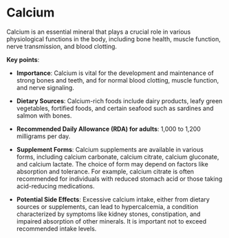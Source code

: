 <!--
source: gpt-3 + jph editing
tags: minerals supplements
-->

# Calcium

Calcium is an essential mineral that plays a crucial role in various physiological functions in the body, including bone health, muscle function, nerve transmission, and blood clotting.

**Key points**:

* **Importance**: Calcium is vital for the development and maintenance of strong bones and teeth, and for normal blood clotting, muscle function, and nerve signaling.

* **Dietary Sources**: Calcium-rich foods include dairy products, leafy green vegetables, fortified foods, and certain seafood such as sardines and salmon with bones.

* **Recommended Daily Allowance (RDA) for adults**: 1,000 to 1,200 milligrams per day.

* **Supplement Forms**: Calcium supplements are available in various forms, including calcium carbonate, calcium citrate, calcium gluconate, and calcium lactate. The choice of form may depend on factors like absorption and tolerance. For example, calcium citrate is often recommended for individuals with reduced stomach acid or those taking acid-reducing medications.

* **Potential Side Effects**: Excessive calcium intake, either from dietary sources or supplements, can lead to hypercalcemia, a condition characterized by symptoms like kidney stones, constipation, and impaired absorption of other minerals. It is important not to exceed recommended intake levels.
